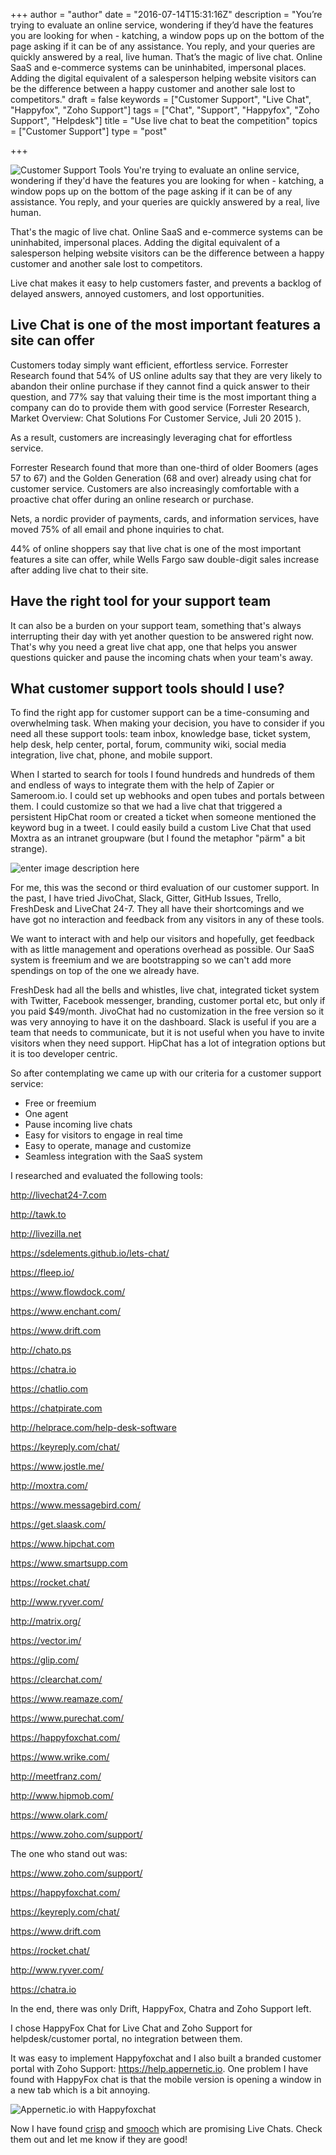 +++
author = "author"
date = "2016-07-14T15:31:16Z"
description = "You’re trying to evaluate an online service, wondering if they’d have the features you are looking for when - katching, a window pops up on the bottom of the page asking if it can be of any assistance. You reply, and your queries are quickly answered by a real, live human. That’s the magic of live chat. Online SaaS and e-commerce systems can be uninhabited, impersonal places. Adding the digital equivalent of a salesperson helping website visitors can be the difference between a happy customer and another sale lost to competitors."
draft = false
keywords = ["Customer Support", "Live Chat", "Happyfox", "Zoho Support"]
tags = ["Chat", "Support", "Happyfox", "Zoho Support", "Helpdesk"]
title = "Use live chat to beat the competition"
topics = ["Customer Support"]
type = "post"

+++
![Customer Support Tools][1]
You're trying to evaluate an online service, wondering if they'd have the features you are looking for when - katching, a window pops up on the bottom of the page asking if it can be of any assistance. You reply, and your queries are quickly answered by a real, live human.

That's the magic of live chat. Online SaaS and e-commerce systems can be uninhabited, impersonal places. Adding the digital equivalent of a salesperson helping website visitors can be the difference between a happy customer and another sale lost to competitors.

Live chat makes it easy to help customers faster, and prevents a backlog of delayed answers, annoyed customers, and lost opportunities. 

## Live Chat is one of the most important features a site can offer

Customers today simply want efficient, effortless service. Forrester Research found that 54% of US online adults say that they are very likely to abandon their online purchase if they cannot find a quick answer to their question, and 77% say that valuing their time is the most important thing a company can do to provide them with good service (Forrester Research, Market Overview: Chat Solutions For Customer Service, Juli 20 2015 ).

 As a result, customers are increasingly leveraging chat for effortless service. 

Forrester Research found that more than one-third of older Boomers (ages 57 to 67) and the Golden Generation (68 and over) already using chat for customer service. Customers are also increasingly comfortable with a proactive chat offer during an online research or purchase.

Nets, a nordic provider of payments, cards, and information services, have moved 75% of all email and phone inquiries to chat.

44% of online shoppers say that live chat is one of the most important features a site can offer, while Wells Fargo saw double-digit sales increase after adding live chat to their site.

## Have the right tool for your support team 
It can also be a burden on your support team, something that's always interrupting their day with yet another question to be answered right now. That's why you need a great live chat app, one that helps you answer questions quicker and pause the incoming chats when your team's away.

## What customer support tools should I use?
To find the right app for customer support can be a time-consuming and overwhelming task. When making your decision, you have to consider if you need all these support tools: team inbox, knowledge base, ticket system, help desk, help center, portal, forum, community wiki, social media integration, live chat, phone, and mobile support.

When I started to search for tools I found hundreds and hundreds of them and endless of ways to integrate them with the help of Zapier or Sameroom.io. I could set up webhooks and open tubes and portals between them. I could customize so that we had a live chat that triggered a persistent HipChat room  or created a ticket when someone mentioned the keyword bug in a tweet. I could easily build a custom Live Chat that used Moxtra as an intranet groupware  (but I found the metaphor "pärm" a bit strange). 

![enter image description here][2]

For me, this was the second or third evaluation of our customer support. In the past, I have tried JivoChat, Slack, Gitter, GitHub Issues, Trello, FreshDesk and LiveChat 24-7. They all have their shortcomings and we have got no interaction and feedback from any visitors in any of these tools.

We want to interact with and help our visitors and hopefully, get feedback with as little management and operations overhead as possible. Our SaaS system is freemium and we are bootstrapping so we can't add more spendings on top of the one we already have.

FreshDesk had all the bells and whistles, live chat, integrated ticket system with Twitter, Facebook messenger, branding, customer portal etc, but only if you paid $49/month. JivoChat had no customization in the free version so it was very annoying to have it on the dashboard. Slack is useful if you are a team that needs to communicate, but it is not useful when you have to invite visitors when they need support. HipChat has a lot of integration options but it is too developer centric. 

So after contemplating we came up with our criteria for a customer support service:

 - Free or freemium 
- One agent 
- Pause incoming live chats
- Easy for visitors to engage in real time
- Easy to operate, manage and customize
- Seamless integration with the SaaS system 

I researched and evaluated the following tools:

http://livechat24-7.com

http://tawk.to

http://livezilla.net

https://sdelements.github.io/lets-chat/

https://fleep.io/

https://www.flowdock.com/

https://www.enchant.com/

https://www.drift.com

http://chato.ps

https://chatra.io

https://chatlio.com

https://chatpirate.com

http://helprace.com/help-desk-software

https://keyreply.com/chat/

https://www.jostle.me/

http://moxtra.com/

https://www.messagebird.com/

https://get.slaask.com/

https://www.hipchat.com

https://www.smartsupp.com

https://rocket.chat/

http://www.ryver.com/

http://matrix.org/

https://vector.im/

https://glip.com/

https://clearchat.com/

https://www.reamaze.com/

https://www.purechat.com/

https://happyfoxchat.com/

https://www.wrike.com/

http://meetfranz.com/

http://www.hipmob.com/

https://www.olark.com/

https://www.zoho.com/support/


The one who stand out was:

https://www.zoho.com/support/

https://happyfoxchat.com/

https://keyreply.com/chat/

https://www.drift.com

https://rocket.chat/

http://www.ryver.com/

https://chatra.io

In the end, there was only Drift, HappyFox, Chatra and Zoho Support left. 

I chose HappyFox Chat for Live Chat and Zoho Support for helpdesk/customer portal, no integration between them.

It was easy to implement Happyfoxchat and I also built a branded customer portal with Zoho Support: https://help.appernetic.io. One problem I have found with HappyFox chat is that the mobile version is opening a window in a new tab which is a bit annoying.

![Appernetic.io with Happyfoxchat ][3]

Now I have found [crisp][4] and [smooch][5] which are promising Live Chats. Check them out and let me know if they are good!


  [1]: https://res.cloudinary.com/appernetic/v1468511020/qk7aidqewk3xr7msnie1
  [2]: https://res.cloudinary.com/appernetic/v1468797954/fv8jynh5paottf7bjztl
  [3]: https://res.cloudinary.com/appernetic/v1468510895/nnymxeuwo5odxf5vw3ge
  [4]: https://crisp.im
  [5]: https://smooch.io/
